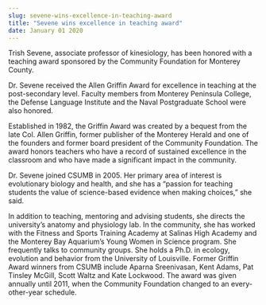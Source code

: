 ```yaml
---
slug: sevene-wins-excellence-in-teaching-award
title: "Sevene wins excellence in teaching award"
date: January 01 2020
---
```


 
<p>
  Trish Sevene, associate professor of kinesiology, has been honored with a
  teaching award sponsored by the Community Foundation for Monterey County.
</p>
<p>
  Dr. Sevene received the Allen Griffin Award for excellence in teaching at the
  post&#45;secondary level. Faculty members from Monterey Peninsula College, the
  Defense Language Institute and the Naval Postgraduate School were also
  honored.
</p>
<p>
  Established in 1982, the Griffin Award was created by a bequest from the late
  Col. Allen Griffin, former publisher of the Monterey Herald and one of the
  founders and former board president of the Community Foundation. The award
  honors teachers who have a record of sustained excellence in the classroom and
  who have made a significant impact in the community.
</p>
<p>
  Dr. Sevene joined CSUMB in 2005. Her primary area of interest is evolutionary
  biology and health, and she has a “passion for teaching students the value of
  science&#45;based evidence when making choices,” she said.
</p>
<p>
  In addition to teaching, mentoring and advising students, she directs the
  university’s anatomy and physiology lab. In the community, she has worked with
  the Fitness and Sports Training Academy at Salinas High Academy and the
  Monterey Bay Aquarium’s Young Women in Science program. She frequently talks
  to community groups. She holds a Ph.D. in ecology, evolution and behavior from
  the University of Louisville. Former Griffin Award winners from CSUMB include
  Aparna Sreenivasan, Kent Adams, Pat Tinsley McGill, Scott Waltz and Kate
  Lockwood. The award was given annually until 2011, when the Community
  Foundation changed to an every&#45;other&#45;year schedule.
</p>
 
